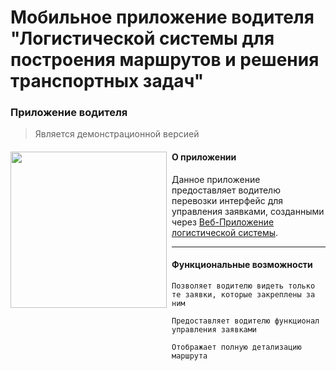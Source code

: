 # Мобильное приложение водителя "Логистической системы для построения маршрутов и решения транспортных задач"

### Приложение водителя

> Является демонстрационной версией 

<div><img src="https://i.imgur.com/93UBc1v.png" style="padding-right: 8px; float: left;" width="250">

#### О приложении
Данное приложение предоставляет водителю перевозки интерфейс для управления заявками, созданными через [Веб-Приложение логистической системы](https://github.com/Buterbrod-iku/sgk). 


___
#### Функциональные возможности

    Позволяет водителю видеть только те заявки, которые закреплены за ним
    
    Предоставляет водителю функционал управления заявками

    Отображает полную детализацию маршрута
</div>

